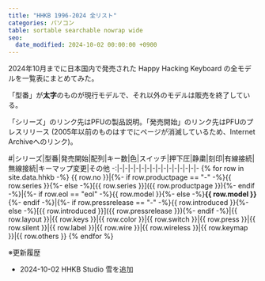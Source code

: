 ```yaml
---
title: "HHKB 1996-2024 全リスト"
categories: パソコン
table: sortable searchable nowrap wide
seo:
  date_modified: 2024-10-02 00:00:00 +0900
---
```


2024年10月までに日本国内で発売された Happy Hacking Keyboard の全モデルを一覧表にまとめてみた。

「型番」が**太字**のものが現行モデルで、それ以外のモデルは販売を終了している。

「シリーズ」のリンク先はPFUの製品説明。「発売開始」のリンク先はPFUのプレスリリース (2005年以前のものはすでにページが消滅しているため、Internet Archiveへのリンク)。

\#|シリーズ|型番|発売開始|配列|キー数|色|スイッチ|押下圧|静粛|刻印|有線接続|無線接続|キーマップ変更|その他
-:|-|-|-|-|-|-|-|-|-|-|-|-|-|-|-
{% for row in site.data.hhkb -%}
{{ row.no }}|{%- if row.productpage == "-" -%}{{ row.series }}{%- else -%}[{{ row.series }}]({{ row.productpage }}){%- endif -%}|{%- if row.eol == "eol" -%}{{ row.model }}{%- else -%}**{{ row.model }}**{%- endif -%}|{%- if row.pressrelease == "-" -%}{{ row.introduced }}{%- else -%}[{{ row.introduced }}]({{ row.pressrelease }}){%- endif -%}|{{ row.layout }}|{{ row.keys }}|{{ row.color }}|{{ row.switch }}|{{ row.press }}|{{ row.silent }}|{{ row.label }}|{{ row.wire }}|{{ row.wireless }}|{{ row.keymap }}|{{ row.others }}
{% endfor %}

※更新履歴

- 2024-10-02 HHKB Studio 雪を追加

